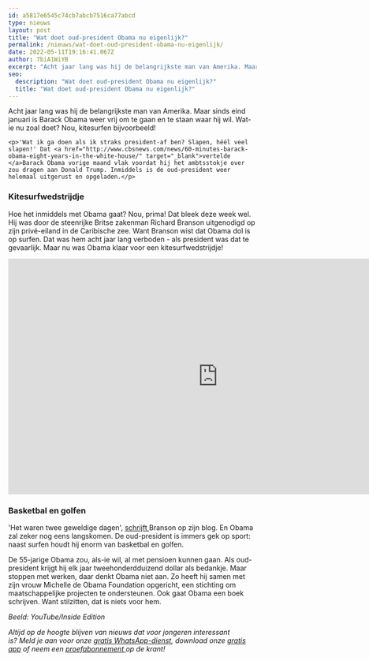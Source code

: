 ```yaml
---
id: a5817e6545c74cb7abcb7516ca77abcd
type: nieuws
layout: post
title: "Wat doet oud-president Obama nu eigenlijk?"
permalink: /nieuws/wat-doet-oud-president-obama-nu-eigenlijk/
date: 2022-05-11T19:16:41.067Z
author: 7biA1WiYB
excerpt: "Acht jaar lang was hij de belangrijkste man van Amerika. Maar sinds eind januari is Barack Obama weer vrij om te gaan en te staan waar hij wil. Wat-ie nu zoal doet? Nou, kitesurfen bijvoorbeeld!  "
seo:
  description: "Wat doet oud-president Obama nu eigenlijk?"
  title: "Wat doet oud-president Obama nu eigenlijk?"
---
```

Acht jaar lang was hij de belangrijkste man van Amerika. Maar sinds eind januari is Barack Obama weer vrij om te gaan en te staan waar hij wil. Wat-ie nu zoal doet? Nou, kitesurfen bijvoorbeeld!  

    <p>'Wat ik ga doen als ik straks president-af ben? Slapen, héél veel slapen!' Dat <a href="http://www.cbsnews.com/news/60-minutes-barack-obama-eight-years-in-the-white-house/" target="_blank">vertelde </a>Barack Obama vorige maand vlak voordat hij het ambtsstokje over zou dragen aan Donald Trump. Inmiddels is de oud-president weer helemaal uitgerust en opgeladen.</p>
<h3>Kitesurfwedstrijdje</h3>
<p>Hoe het inmiddels met Obama gaat? Nou, prima! Dat bleek deze week wel. Hij was door de steenrijke Britse zakenman Richard Branson uitgenodigd op zijn privé-eiland in de Caribische zee. Want Branson wist dat Obama dol is op surfen. Dat was hem acht jaar lang verboden - als president was dat te gevaarlijk. Maar nu was Obama klaar voor een kitesurfwedstrijdje!</p>
<p><iframe allowfullscreen="" frameborder="0" height="478" src="https://www.youtube-nocookie.com/embed/pGoGmg7qx_w?rel=0" width="850"></iframe></p>
<h3>Basketbal en golfen</h3>
<p>'Het waren twee geweldige dagen', <a href="https://www.virgin.com/richard-branson/richard-vs-barack-kiteboard-and-foilboard-challenge" target="_blank">schrijft </a>Branson op zijn blog. En Obama zal zeker nog eens langskomen. De oud-president is immers gek op sport: naast surfen houdt hij enorm van basketbal en golfen.</p>
<p>De 55-jarige Obama zou, als-ie wil, al met pensioen kunnen gaan. Als oud-president krijgt hij elk jaar tweehonderdduizend dollar als bedankje. Maar stoppen met werken, daar denkt Obama niet aan. Zo heeft hij samen met zijn vrouw Michelle de Obama Foundation opgericht, een stichting om maatschappelijke projecten te ondersteunen. Ook gaat Obama een boek schrijven. Want stilzitten, dat is niets voor hem.</p>
<p><em>Beeld: YouTube/Inside Edition</em></p>
<p><em>Altijd op de hoogte blijven van nieuws dat voor jongeren interessant is? Meld je aan voor onze <a href="https://7dagen.netlify.app/whatsapp">gratis WhatsApp-dienst</a>, download onze <a href="https://7dagen.netlify.app/app">gratis app</a> of neem een <a href="https://abonneren.sevendays.nl/abonneren/abonnementen/ae/artikel">proefabonnement </a>op de krant!</em></p>  
